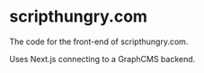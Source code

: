 # scripthungry.com

The code for the front-end of scripthungry.com.

Uses Next.js connecting to a GraphCMS backend.